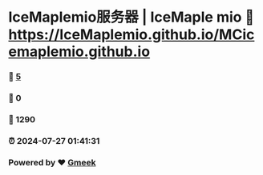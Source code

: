 # IceMaplemio服务器 | IceMaple mio :link: https://IceMaplemio.github.io/MCicemaplemio.github.io 
### :page_facing_up: [5](https://IceMaplemio.github.io/MCicemaplemio.github.io/tag.html) 
### :speech_balloon: 0 
### :hibiscus: 1290 
### :alarm_clock: 2024-07-27 01:41:31 
### Powered by :heart: [Gmeek](https://github.com/Meekdai/Gmeek)

